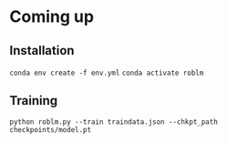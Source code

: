 # Coming up

## Installation
`conda env create -f env.yml` 
`conda activate roblm`

## Training
`python roblm.py --train traindata.json --chkpt_path checkpoints/model.pt`
